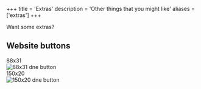 +++
title = 'Extras'
description = 'Other things that you might like'
aliases = ['extras']
+++

Want some extras?

## Website buttons

88x31\
![88x31 dne button](/images/my-buttons/dne-button.png)\
150x20\
![150x20 dne button](/images/my-buttons/dne-blk.png)